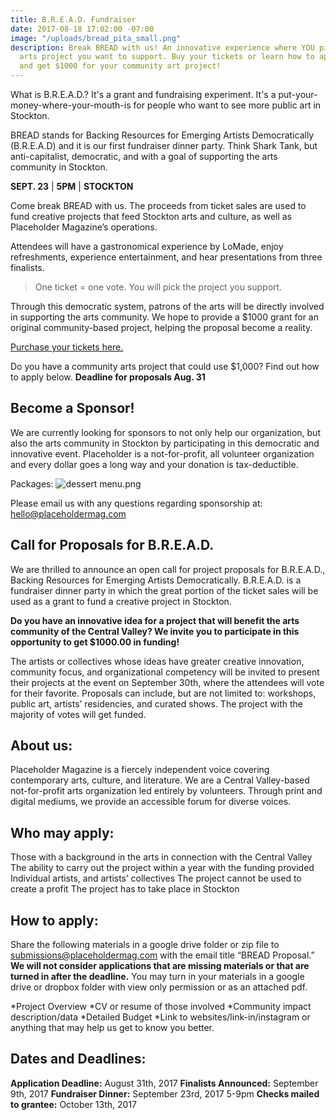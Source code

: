 ```yaml
---
title: B.R.E.A.D. Fundraiser
date: 2017-08-18 17:02:00 -07:00
image: "/uploads/bread_pita_small.png"
description: Break BREAD with us! An innovative experience where YOU pick the community
  arts project you want to support. Buy your tickets or learn how to apply for BREAD
  and get $1000 for your community art project!
---
```


What is B.R.E.A.D.? It's a grant and fundraising experiment. It's a put-your-money-where-your-mouth-is for people who want to see more public art in Stockton. 

BREAD stands for Backing Resources for Emerging Artists Democratically (B.R.E.A.D) and it is our first fundraiser dinner party. Think Shark Tank, but anti-capitalist, democratic, and with a goal of supporting the arts community in Stockton.

**SEPT. 23** | **5PM** | **STOCKTON**

Come break BREAD with us. The proceeds from ticket sales are used to fund creative projects that feed Stockton arts and culture, as well as Placeholder Magazine’s operations.

Attendees will have a gastronomical experience by LoMade, enjoy refreshments, experience entertainment, and hear presentations from three finalists.

>One ticket = one vote. You will pick the project you support.

Through this democratic system, patrons of the arts will be directly involved in supporting the arts community. We hope to provide a $1000 grant for an original community-based project, helping the proposal become a reality. 

[Purchase your tickets here.](https://www.artful.ly/store/events/12547)

Do you have a community arts project that could use $1,000? Find out how to apply below. **Deadline for proposals Aug. 31**

## Become a Sponsor!

We are currently looking for sponsors to not only help our organization, but also the arts community in Stockton by participating in this democratic and innovative event. Placeholder is a not-for-profit, all volunteer organization and every dollar goes a long way and your donation is tax-deductible. 

Packages:
![dessert menu.png](/uploads/dessert%20menu.png)

Please email us with any questions regarding sponsorship at:
hello@placeholdermag.com

## Call for Proposals for B.R.E.A.D.

We are thrilled to announce an open call for project proposals for B.R.E.A.D., Backing Resources for Emerging Artists Democratically. B.R.E.A.D. is a fundraiser dinner party in which the great portion of the ticket sales will be used as a grant to fund a creative project in Stockton. 
 
**Do you have an innovative idea for a project that will benefit the arts community of the Central Valley? We invite you to participate in this opportunity to get $1000.00 in funding!**

The artists or collectives whose ideas have greater creative innovation, community focus, and organizational competency will be invited to present their projects at the event on September 30th, where the attendees will vote for their favorite. Proposals can include, but are not limited to: workshops, public art, artists’ residencies, and curated shows. The project with the majority of votes will get funded.  

## About us:
Placeholder Magazine is a fiercely independent voice covering contemporary arts, culture, and literature. We are a Central Valley-based not-for-profit arts organization led entirely by volunteers. Through print and digital mediums, we provide an accessible forum for diverse voices.


## Who may apply:
Those with a background in the arts in connection with the Central Valley
The ability to carry out the project within a year with the funding provided
Individual artists, and artists’ collectives 
The project cannot be used to create a profit
The project has to take place in Stockton

## How to apply:
Share the following materials in a google drive folder or zip file to submissions@placeholdermag.com with the email title “BREAD Proposal.” **We will not consider applications that are missing materials or that are turned in after the deadline.** You may turn in your materials in a google drive or dropbox folder with view only permission or as an attached pdf. 

*Project Overview
*CV or resume of those involved 
*Community impact description/data
*Detailed Budget
*Link to websites/link-in/instagram or anything that may help us get to know you better.

## Dates and Deadlines:
**Application Deadline:** August 31th, 2017
**Finalists Announced:** September 9th, 2017
**Fundraiser Dinner:** September 23rd, 2017 5-9pm 
**Checks mailed to grantee:** October 13th, 2017